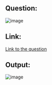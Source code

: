 ## Question:
![image](https://github.com/user-attachments/assets/acee9063-4f3c-44a6-8dd3-f864d5945bfe)

## Link:
[Link to the question](https://www.hackerrank.com/challenges/weather-observation-station-7/problem?isFullScreen=true)

## Output:
![image](https://github.com/user-attachments/assets/a8cf2473-f6a7-4e38-8f47-2ad50d71f69a)
